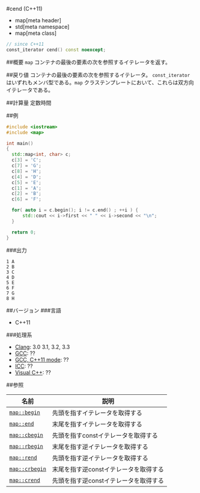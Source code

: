 #cend (C++11)
* map[meta header]
* std[meta namespace]
* map[meta class]

```cpp
// since C++11
const_iterator cend() const noexcept;
```

##概要
`map` コンテナの最後の要素の次を参照するイテレータを返す。


##戻り値
コンテナの最後の要素の次を参照するイテレータ。 
`const_iterator` はいずれもメンバ型である。`map` クラステンプレートにおいて、これらは双方向イテレータである。


##計算量
定数時間


##例
```cpp
#include <iostream>
#include <map>

int main()
{
  std::map<int, char> c;
  c[3] = 'C';
  c[7] = 'G';
  c[8] = 'H';
  c[4] = 'D';
  c[5] = 'E';
  c[1] = 'A';
  c[2] = 'B';
  c[6] = 'F';

  for( auto i = c.begin(); i != c.end() ; ++i ) {
	  std::cout << i->first << " " << i->second << "\n";
  }

  return 0;
}
```

###出力
```
1 A
2 B
3 C
4 D
5 E
6 F
7 G
8 H
```

##バージョン
###言語
- C++11

###処理系
- [Clang](/implementation.md#clang): 3.0 3.1, 3.2, 3.3
- [GCC](/implementation.md#gcc): ??
- [GCC, C++11 mode](/implementation.md#gcc): ??
- [ICC](/implementation.md#icc): ??
- [Visual C++](/implementation.md#visual_cpp): ??

##参照

| 名前 | 説明 |
|------------------------------------------------------------------------------------------------|--------------------------------------------------|
| [`map::begin`](/reference/map/map/begin.md) | 先頭を指すイテレータを取得する |
| [`map::end`](/reference/map/map/end.md) | 末尾を指すイテレータを取得する |
| [`map::cbegin`](/reference/map/map/cbegin.md) | 先頭を指すconstイテレータを取得する |
| [`map::rbegin`](/reference/map/map/rbegin.md) | 末尾を指す逆イテレータを取得する |
| [`map::rend`](/reference/map/map/rend.md) | 先頭を指す逆イテレータを取得する |
| [`map::crbegin`](/reference/map/map/rbegin.md) | 末尾を指す逆constイテレータを取得する |
| [`map::crend`](/reference/map/map/rend.md) | 先頭を指す逆constイテレータを取得する |



